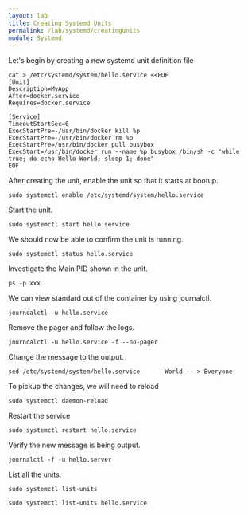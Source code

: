 ```yaml
---
layout: lab
title: Creating Systemd Units
permalink: /lab/systemd/creatingunits
module: Systemd
---
```


Let's begin by creating a new systemd unit definition file

```
cat > /etc/systemd/system/hello.service <<EOF
[Unit]
Description=MyApp
After=docker.service
Requires=docker.service

[Service]
TimeoutStartSec=0
ExecStartPre=-/usr/bin/docker kill %p
ExecStartPre=-/usr/bin/docker rm %p
ExecStartPre=/usr/bin/docker pull busybox
ExecStart=/usr/bin/docker run --name %p busybox /bin/sh -c "while true; do echo Hello World; sleep 1; done"
EOF
```

After creating the unit, enable the unit so that it starts at bootup.

```
sudo systemctl enable /etc/systemd/system/hello.service
```

Start the unit.

```
sudo systemctl start hello.service
```

We should now be able to confirm the unit is running.

```
sudo systemctl status hello.service
```

Investigate the Main PID shown in the unit.

```
ps -p xxx
```

We can view standard out of the container by using journalctl.

```
journcalctl -u hello.service
```

Remove the pager and follow the logs.

```
journcalctl -u hello.service -f --no-pager
```

Change the message to the output.

```
sed /etc/systemd/system/hello.service       World ---> Everyone
```

To pickup the changes, we will need to reload

```
sudo systemctl daemon-reload
```

Restart the service

```
sudo systemctl restart hello.service
```

Verify the new message is being output.

```
journalctl -f -u hello.server
```

List all the units.

```
sudo systemctl list-units
```

```
sudo systemctl list-units hello.service
```